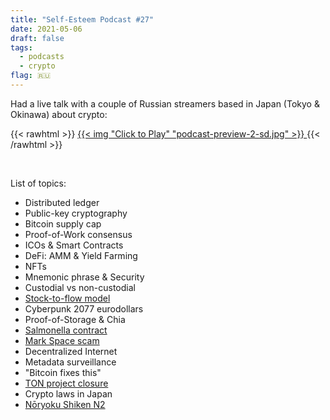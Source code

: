 ```yaml
---
title: "Self-Esteem Podcast #27"
date: 2021-05-06
draft: false
tags:
  - podcasts
  - crypto
flag: 🇷🇺
---
```


Had a live talk with a couple of Russian streamers based in Japan (Tokyo & Okinawa) about crypto:

{{< rawhtml >}}
  <a href="https://www.youtube.com/watch?v=73QyigHW3kU">
    {{< img "Click to Play" "podcast-preview-2-sd.jpg" >}}
  </a>
{{< /rawhtml >}}

<!--more-->
&nbsp;

List of topics:

- Distributed ledger
- Public-key cryptography
- Bitcoin supply cap
- Proof-of-Work consensus
- ICOs & Smart Contracts
- DeFi: AMM & Yield Farming
- NFTs
- Mnemonic phrase & Security
- Custodial vs non-custodial
- [Stock-to-flow model](https://www.lookintobitcoin.com/charts/stock-to-flow-model)
- Cyberpunk 2077 eurodollars
- Proof-of-Storage & Chia
- [Salmonella contract](https://github.com/Defi-Cartel/salmonella)
- [Mark Space scam](https://shitcoinoffering.com/from-russia-with-love-mark-space-scam-hit-three-time-stanley-cup-winner-for-4-mills)
- Decentralized Internet
- Metadata surveillance
- "Bitcoin fixes this"
- [TON project closure](https://telegra.ph/What-Was-TON-And-Why-It-Is-Over-05-12)
- Crypto laws in Japan
- [Nōryoku Shiken N2](https://en.wikipedia.org/wiki/Japanese-Language_Proficiency_Test)